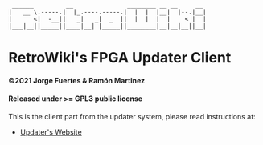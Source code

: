 ~~~
 ______         __               ________ __ __     __
|   __ \.-----.|  |_.----.-----.|  |  |  |__|  |--.|__|
|      <|  -__||   _|   _|  _  ||  |  |  |  |    < |  |
|___|__||_____||____|__| |_____||________|__|__|__||__|
~~~

# RetroWiki's FPGA Updater Client
#### ©2021 Jorge Fuertes & Ramón Martinez
#### Released under >= GPL3 public license

This is the client part from the updater system, please read instructions at:

- [Updater's Website](http://updater.retrowiki.es)
